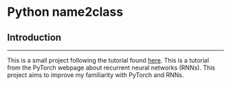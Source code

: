 # Python name2class

## Introduction
---
This is a small project following the tutorial found [here](https://pytorch.org/tutorials/intermediate/char_rnn_classification_tutorial.html). This is a tutorial from the PyTorch webpage about recurrent neural networks (RNNs). This project aims to improve my familiarity with PyTorch and RNNs.

